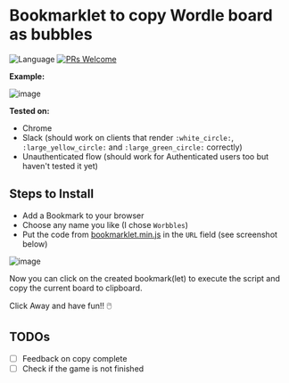 # Bookmarklet to copy Wordle board as bubbles

<!-- [START BADGES] -->
<!-- Please keep comment here to allow auto update -->
![Language](https://img.shields.io/badge/language-JavaScript-blue.svg?style=flat-rounded)
[![PRs Welcome](https://img.shields.io/badge/PRs-Welcome-brightgreen.svg?style=flat-rounded)](https://github.com/ashisha7i/wordle-bubbles-bookmarklet/pulls)
<!-- [END BADGES] -->

**Example:**

![image](https://user-images.githubusercontent.com/896590/227412251-6afd3c2e-feef-49a8-a333-d2916808a03a.png)

**Tested on:**
- Chrome
- Slack (should work on clients that render `:white_circle:`, `:large_yellow_circle:` and `:large_green_circle:` correctly)
- Unauthenticated flow (should work for Authenticated users too but haven't tested it yet)

## Steps to Install

- Add a Bookmark to your browser 
- Choose any name you like (I chose `Worbbles`)
- Put the code from [bookmarklet.min.js](script/bookmarklet.min.js) in the `URL` field (see screenshot below)

![image](https://user-images.githubusercontent.com/896590/227609353-9dfb312b-6502-40e8-b968-31ec970396c9.png)

Now you can click on the created bookmark(let) to execute the script and copy the current board to clipboard.

Click Away and have fun!! 🖱️

## TODOs
- [ ] Feedback on copy complete
- [ ] Check if the game is not finished
